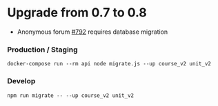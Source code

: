 # Upgrade from 0.7 to 0.8

- Anonymous forum [#792](https://github.com/geli-lms/geli/pull/792) requires database migration

### Production / Staging

`docker-compose run --rm api node migrate.js --up course_v2 unit_v2 `

### Develop

`npm run migrate -- --up course_v2 unit_v2`
